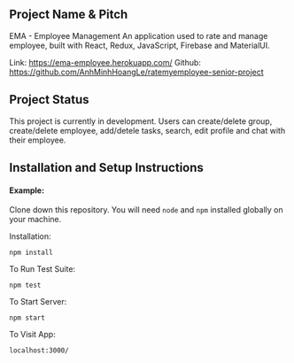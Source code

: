 ## Project Name & Pitch

EMA - Employee Management
An application used to rate and manage employee, built with React, Redux, JavaScript, Firebase and MaterialUI.

Link: https://ema-employee.herokuapp.com/
Github: https://github.com/AnhMinhHoangLe/ratemyemployee-senior-project
## Project Status

This project is currently in development. Users can create/delete group, create/delete employee, add/detele tasks, search, edit profile and chat with their employee.


## Installation and Setup Instructions

#### Example:  

Clone down this repository. You will need `node` and `npm` installed globally on your machine.  

Installation:

`npm install`  

To Run Test Suite:  

`npm test`  

To Start Server:

`npm start`  

To Visit App:

`localhost:3000/`  

